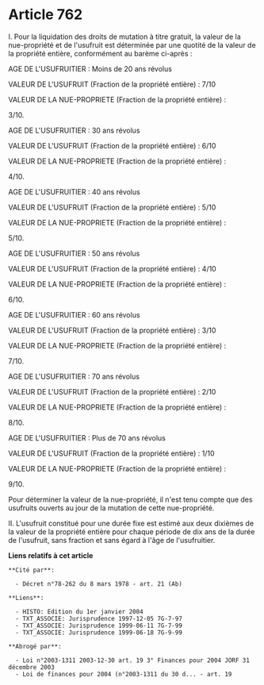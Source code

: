 # Article 762

I. Pour la liquidation des droits de mutation à titre gratuit, la valeur de la nue-propriété et de l'usufruit est déterminée
par une quotité de la valeur de la propriété entière, conformément au barème ci-après :

AGE DE L'USUFRUITIER : Moins de 20 ans révolus

VALEUR DE L'USUFRUIT (Fraction de la propriété entière) : 7/10

VALEUR  DE LA NUE-PROPRIETE (Fraction de la propriété entière) :

3/10.

AGE DE L'USUFRUITIER : 30 ans révolus

VALEUR DE L'USUFRUIT (Fraction de la propriété entière) : 6/10

VALEUR  DE LA NUE-PROPRIETE (Fraction de la propriété entière) :

4/10.

AGE DE L'USUFRUITIER : 40 ans révolus

VALEUR DE L'USUFRUIT (Fraction de la propriété entière) : 5/10

VALEUR  DE LA NUE-PROPRIETE (Fraction de la propriété entière) :

5/10.

AGE DE L'USUFRUITIER : 50 ans révolus

VALEUR DE L'USUFRUIT (Fraction de la propriété entière) : 4/10

VALEUR  DE LA NUE-PROPRIETE (Fraction de la propriété entière) :

6/10.

AGE DE L'USUFRUITIER : 60 ans révolus

VALEUR DE L'USUFRUIT (Fraction de la propriété entière) : 3/10

VALEUR  DE LA NUE-PROPRIETE (Fraction de la propriété entière) :

7/10.

AGE DE L'USUFRUITIER : 70 ans révolus

VALEUR DE L'USUFRUIT (Fraction de la propriété entière) : 2/10

VALEUR  DE LA NUE-PROPRIETE (Fraction de la propriété entière) :

8/10.

AGE DE L'USUFRUITIER : Plus de 70 ans révolus

VALEUR DE L'USUFRUIT (Fraction de la propriété entière) : 1/10

VALEUR  DE LA NUE-PROPRIETE (Fraction de la propriété entière) :

9/10.

Pour déterminer la valeur de la nue-propriété, il n'est tenu compte que des usufruits ouverts au jour de la mutation de cette
nue-propriété.

II. L'usufruit constitué pour une durée fixe est estimé aux deux dixièmes de la valeur de la propriété entière pour chaque
période de dix ans de la durée de l'usufruit, sans fraction et sans égard à l'âge de l'usufruitier.

**Liens relatifs à cet article**

	**Cité par**:

	  - Décret n°78-262 du 8 mars 1978 - art. 21 (Ab)

	**Liens**:

	  - HISTO: Edition du 1er janvier 2004
	  - TXT_ASSOCIE: Jurisprudence 1997-12-05 7G-7-97
	  - TXT_ASSOCIE: Jurisprudence 1999-06-11 7G-7-99
	  - TXT_ASSOCIE: Jurisprudence 1999-06-18 7G-9-99

	**Abrogé par**:

	  - Loi n°2003-1311 2003-12-30 art. 19 3° Finances pour 2004 JORF 31 décembre 2003
	  - Loi de finances pour 2004 (n°2003-1311 du 30 d... - art. 19
